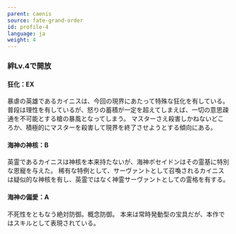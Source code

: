 ```yaml
---
parent: caenis
source: fate-grand-order
id: profile-4
language: ja
weight: 4
---
```


### 絆Lv.4で開放

#### 狂化：EX

暴虐の英雄であるカイニスは、今回の現界にあたって特殊な狂化を有している。
普段は理性を有しているが、怒りの蓄積が一定を超えてしまえば、一切の意思疎通を不可能とする槍の暴風となってしまう。
マスターさえ殺害しかねないどころか、積極的にマスターを殺害して現界を終了させようとする傾向にある。

#### 海神の神核：B

英霊であるカイニスは神核を本来持たないが、海神ポセイドンはその霊基に特別な恩寵を与えた。
稀有な特例として、サーヴァントとして召喚されるカイニスは疑似的な神核を有し、英霊ではなく神霊サーヴァントとしての霊格を有する。

#### 海神の偏愛：A

不死性をともなう絶対防御。概念防御。
本来は常時発動型の宝具だが、本作ではスキルとして表現されている。
